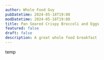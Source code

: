 ```yaml
---
author: Whole Food Guy
pubDatetime: 2024-05-18T19:08
modDatetime: 2024-05-18T19:08
title: Pan Seared Crispy Broccoli and Eggs
featured: false
draft: false
description: A great whole food breakfast
---
```

temp